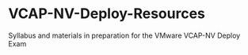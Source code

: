 # VCAP-NV-Deploy-Resources

Syllabus and materials in preparation for the VMware VCAP-NV Deploy Exam
